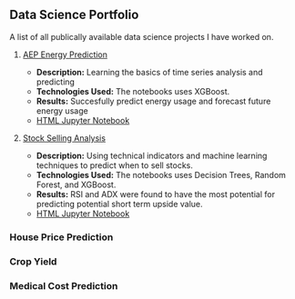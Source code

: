 ## Data Science Portfolio
A list of all publically available data science projects I have worked on.

1. [AEP Energy Prediction](https://github.com/KarsonLeperi/DataScienceProjects/tree/main/Time%20series/)
   - **Description:** Learning the basics of time series analysis and predicting 
   - **Technologies Used:** The notebooks uses XGBoost.
   - **Results:** Succesfully predict energy usage and forecast future energy usage
   - [HTML Jupyter Notebook](https://karsonleperi.github.io/DataScienceProjects/Time%20series/ts_machineLearning_energy.html)

2. [Stock Selling Analysis](https://github.com/KarsonLeperi/DataScienceProjects/tree/main/Stock_Market/)
   - **Description:** Using technical indicators and machine learning techniques to predict when to sell stocks.
   - **Technologies Used:** The notebooks uses Decision Trees, Random Forest, and XGBoost.
   - **Results:** RSI and ADX were found to have the most potential for predicting potential short term upside value.
   - [HTML Jupyter Notebook](https://karsonleperi.github.io/DataScienceProjects/Stock_Market/RSU_Selling.html)

### House Price Prediction

### Crop Yield

### Medical Cost Prediction
